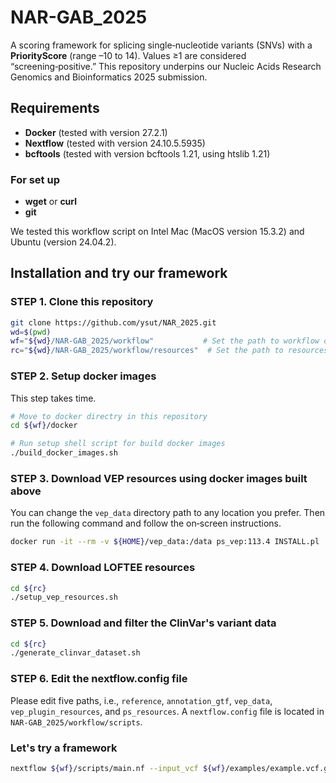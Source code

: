 # NAR-GAB_2025
A scoring framework for splicing single‑nucleotide variants (SNVs) with a **PriorityScore** (range –10 to 14). Values ≥1 are considered “screening‑positive.” This repository underpins our Nucleic Acids Research Genomics and Bioinformatics 2025 submission.

## Requirements
- **Docker** (tested with version 27.2.1)  
- **Nextflow** (tested with version 24.10.5.5935)
- **bcftools** (tested with version bcftools 1.21, using htslib 1.21)

### For set up
- **wget** or **curl**
- **git**

We tested this workflow script on Intel Mac (MacOS version 15.3.2) and Ubuntu (version 24.04.2).

## Installation and try our framework
### STEP 1. Clone this repository
```bash
git clone https://github.com/ysut/NAR_2025.git
wd=$(pwd)
wf="${wd}/NAR-GAB_2025/workflow"           # Set the path to workflow dictory
rc="${wd}/NAR-GAB_2025/workflow/resources"  # Set the path to resources directory 
```

### STEP 2. Setup docker images
This step takes time.
```bash
# Move to docker directry in this repository
cd ${wf}/docker

# Run setup shell script for build docker images
./build_docker_images.sh
```

### STEP 3. Download VEP resources using docker images built above
You can change the `vep_data` directory path to any location you prefer.
Then run the following command and follow the on‑screen instructions.
```bash
docker run -it --rm -v ${HOME}/vep_data:/data ps_vep:113.4 INSTALL.pl
```

### STEP 4. Download LOFTEE resources
```bash
cd ${rc}
./setup_vep_resources.sh
```

### STEP 5. Download and filter the ClinVar's variant data
```bash
cd ${rc}
./generate_clinvar_dataset.sh
```

### STEP 6. Edit the nextflow.config file
Please edit five paths, i.e., `reference`, `annotation_gtf`, `vep_data`, `vep_plugin_resources`, and `ps_resources`.
A `nextflow.config` file is located in `NAR-GAB_2025/workflow/scripts`.

### Let's try a framework
```bash
nextflow ${wf}/scripts/main.nf --input_vcf ${wf}/examples/example.vcf.gz --output_dir ${wf}/examples

